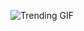 
<!-- GIF_SECTION -->
![Trending GIF](https://media0.giphy.com/media/v1.Y2lkPThiYjIxNzcyNjQzdjVtMnNqNTF3d3l6Zmt0dXNmdTdxMXllNjNjNnZqN3FtdWFpbiZlcD12MV9naWZzX3NlYXJjaCZjdD1n/RjrCRXwkOGf9zVlfxc/giphy.gif)
<!-- END_GIF_SECTION -->
